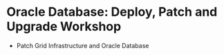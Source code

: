 # Oracle Database: Deploy, Patch and Upgrade Workshop

* Patch Grid Infrastructure and Oracle Database